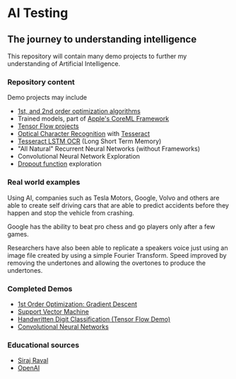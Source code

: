 # AI Testing

## The journey to understanding intelligence

This repository will contain many demo projects to further my understanding of Artificial Intelligence.

### Repository content

Demo projects may include

* [1st, and 2nd order optimization algorithms](https://web.stanford.edu/class/msande311/lecture13.pdf)
* Trained models, part of [Apple's CoreML Framework](https://developer.apple.com/documentation/coreml)
* [Tensor Flow projects](https://www.tensorflow.org/get_started/mnist/beginners)
* [Optical Character Recognition](https://en.wikipedia.org/wiki/Optical_character_recognition) with [Tesseract](https://github.com/tesseract-ocr/)
* [Tesseract LSTM OCR](https://github.com/tesseract-ocr/tesseract/wiki/4.0-with-LSTM) (Long Short Term Memory)
* "All Natural" Recurrent Neural Networks (without Frameworks)
* Convolutional Neural Network Exploration
* [Dropout function](https://en.wikipedia.org/wiki/Dropout_(neural_networks)) exploration


### Real world examples

Using AI, companies such as Tesla Motors, Google, Volvo and others are able to create self driving cars that are able to predict accidents before they happen and stop the vehicle from crashing.

Google has the ability to beat pro chess and go players only after a few games.

Researchers have also been able to replicate a speakers voice just using an image file created by using a simple Fourier Transform. Speed improved by removing the undertones and allowing the overtones to produce the undertones.

### Completed Demos
* [1st Order Optimization: Gradient Descent](https://github.com/prmelehan/AITesting/blob/master/Optimization/First%20Order/Gradient%20Descent/Gradient%20Descent%20Demo.ipynb)
* [Support Vector Machine](https://github.com/prmelehan/AITesting/blob/master/Support%20Vector%20Machine/Support%20Vector%20Machine.ipynb)
* [Handwritten Digit Classification (Tensor Flow Demo) ](https://github.com/prmelehan/AITesting/tree/master/TensorFlow/Tensor%20Flow%20Digit%20Classification.ipynb)
* [Convolutional Neural Networks](https://github.com/prmelehan/AITesting/tree/master/CNNs/Convolutional%20Neural%20Networks%20with%20Keras.ipynb)

### Educational sources

* [Siraj Raval](https://github.com/llSourcell)
* [OpenAI](https://openai.com)


